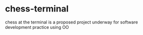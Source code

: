 # chess-terminal
chess at the terminal is a proposed project underway for software development practice using OO
